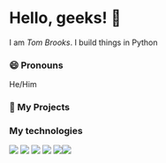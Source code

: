 # Hello, geeks! 👋

I am _Tom Brooks_. I build things in Python

### 😄 Pronouns
He/Him

### 🌱 My Projects



### My technologies

![](https://img.shields.io/badge/-Python-black?logo=python&style=plastic) ![](https://img.shields.io/badge/-TensorFlow-black?logo=tensorflow&style=plastic) ![](https://img.shields.io/badge/-GCP-black?logo=googlecloud&style=plastic) ![](https://img.shields.io/badge/-NumPy-black?logo=numpy&style=plastic) ![](https://img.shields.io/badge/-Pandas-black?logo=pandas&style=plastic)![](https://img.shields.io/badge/-Git-black?logo=git&style=plastic)




<!--
**tombrooks248/tombrooks248** is a ✨ _special_ ✨ repository because its `README.md` (this file) appears on your GitHub profile.

Here are some ideas to get you started:

- 🔭 I’m currently working on ...
- 🌱 I’m currently learning ...
- 👯 I’m looking to collaborate on ...
- 🤔 I’m looking for help with ...
- 💬 Ask me about ...
- 📫 How to reach me: ...
- 😄 Pronouns: ...
- ⚡ Fun fact: ...
-->
